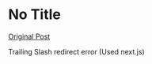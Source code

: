 # No Title

[Original Post](https://discourse.onlinedegree.iitm.ac.in/t/169029/264)

<p>Trailing Slash redirect error (Used next.js)</p>